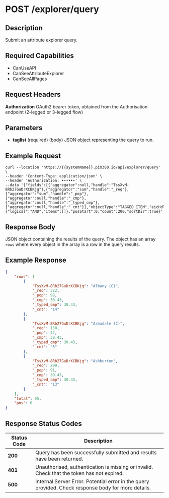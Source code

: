 # POST /explorer/query

## Description
Submit an attribute explorer query.

## Required Capabilities
* CanUseAPI
* CanSeeAttributeExplorer
* CanSeeAllPages

## Request Headers

**Authorization** OAuth2 bearer token, obtained from the Authorisation endpoint (2-legged or 3-legged flow)

## Parameters
* **taglist** (required) (body) JSON object representing the query to run.


## Example Request
```
curl --location 'https://{{systemName}}.pim360.io/api/explorer/query' \
--header 'Content-Type: application/json' \
--header 'Authorization: ••••••' \
--data '{"fields":[{"aggregator":null,"handle":"TssXvM-8Rb27GuDrXCBKjg"},{"aggregator":"sum","handle":"_req"},{"aggregator":"sum","handle":"_pop"},{"aggregator":null,"handle":"_cmp"},{"aggregator":null,"handle":"_typed_cmp"},{"aggregator":null,"handle":"_cnt"}],"objectType":"TAGGED_ITEM","eicHdl":"","conditions":{"logical":"AND","items":[]},"posStart":0,"count":200,"sortDir":true}'
```

## Response Body
JSON object containing the results of the query. The object has an array `rows` where every object in the array is a row in the query results.

## Example Response
```JSON
{
    "rows": [
        {
            "TssXvM-8Rb27GuDrXCBKjg": "Albany (C)",
            "_req": 322,
            "_pop": 98,
            "_cmp": 30.43,
            "_typed_cmp": 30.43,
            "_cnt": "14"
        },
        {
            "TssXvM-8Rb27GuDrXCBKjg": "Armadale (C)",
            "_req": 138,
            "_pop": 42,
            "_cmp": 30.43,
            "_typed_cmp": 30.43,
            "_cnt": "6"
        },
        {
            "TssXvM-8Rb27GuDrXCBKjg": "Ashburton",
            "_req": 299,
            "_pop": 91,
            "_cmp": 30.43,
            "_typed_cmp": 30.43,
            "_cnt": "13"
        }
    ],
    "total": 95,
    "pos": 0
}
```

## Response Status Codes
| Status Code | Description |
| -------- | ------- |
|**200** |Query has been successfully submitted and results have been returned.|
|**401** |Unauthorised, authentication is missing or invalid. Check that the token has not expired.|
|**500**| Internal Server Error. Potential error in the query provided. Check response body for more details.|


